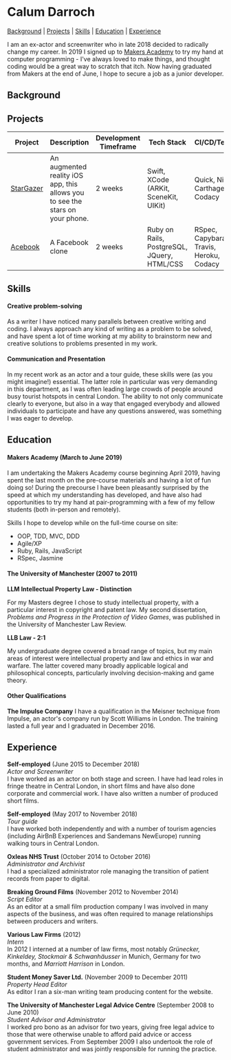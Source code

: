 # Calum Darroch

[Background](https://github.com/CalumDarroch/CV/blob/master/README.md#background) | [Projects](https://github.com/CalumDarroch/CV/blob/master/README.md#projects) | [Skills](https://github.com/CalumDarroch/CV/blob/master/README.md#skills) | [Education](https://github.com/CalumDarroch/CV/blob/master/README.md#education) | [Experience](https://github.com/CalumDarroch/CV/blob/master/README.md#experience)

I am an ex-actor and screenwriter who in late 2018 decided to radically change my career. In 2019 I signed up to [Makers Academy](https://makers.tech/) to try my hand at computer programming - I've always loved to make things, and thought coding would be a great way to scratch that itch. Now having graduated from Makers at the end of June, I hope to secure a job as a junior developer.

## Background

## Projects

Project | Description | Development Timeframe | Tech Stack | CI/CD/Testing |
------- | ----------- | --------------------- | ---------- | ------------- |
[StarGazer](https://github.com/CalumDarroch/stargazer) | An augmented reality iOS app, this allows you to see the stars on your phone. | 2 weeks | Swift, XCode (ARKit, SceneKit, UIKit) | Quick, Nimble, Carthage, Codacy
[Acebook](https://github.com/CalumDarroch/acebook-FiveGuys) | A Facebook clone | 2 weeks | Ruby on Rails, PostgreSQL, JQuery, HTML/CSS | RSpec, Capybara, Travis, Heroku, Codacy

## Skills

#### Creative problem-solving

As a writer I have noticed many parallels between creative writing and coding. I always approach any kind of writing as a problem to be solved, and have spent a lot of time working at my ability to brainstorm new and creative solutions to problems presented in my work.

#### Communication and Presentation

In my recent work as an actor and a tour guide, these skills were (as you might imagine!) essential. The latter role in particular was very demanding in this department, as I was often leading large crowds of people around busy tourist hotspots in central London. The ability to not only communicate clearly to everyone, but also in a way that engaged everybody and allowed individuals to participate and have any questions answered, was something I was eager to develop. 

## Education

#### Makers Academy (March to June 2019)

I am undertaking the Makers Academy course beginning April 2019, having spent the last month on the pre-course materials and having a lot of fun doing so! During the precourse I have been pleasantly surprised by the speed at which my understanding has developed, and have also had opportunities to try my hand at pair-programming with a few of my fellow students (both in-person and remotely).

Skills I hope to develop while on the full-time course on site:
- OOP, TDD, MVC, DDD
- Agile/XP
- Ruby, Rails, JavaScript
- RSpec, Jasmine

#### The University of Manchester (2007 to 2011)

**LLM Intellectual Property Law - Distinction**

For my Masters degree I chose to study intellectual property, with a particular interest in copyright and patent law. My second dissertation, *Problems and Progress in the Protection of Video Games*, was published in the University of Manchester Law Review.

**LLB Law - 2:1**

My undergraduate degree covered a broad range of topics, but my main areas of interest were intellectual property and law and ethics in war and warfare. The latter covered many broadly applicable logical and philosophical concepts, particularly involving decision-making and game theory.

#### Other Qualifications

**The Impulse Company**
I have a qualification in the Meisner technique from Impulse, an actor's company run by Scott Williams in London. The training lasted a full year and I graduated in December 2016.

## Experience

**Self-employed** (June 2015 to December 2018)    
*Actor and Screenwriter*  
I have worked as an actor on both stage and screen. I have had lead roles in fringe theatre in Central London, in short films and have also done corporate and commercial work. I have also written a number of produced short films.

**Self-employed** (May 2017 to November 2018)   
*Tour guide*  
I have worked both independently and with a number of tourism agencies (including AirBnB Experiences and Sandemans NewEurope) running walking tours in Central London.

**Oxleas NHS Trust** (October 2014 to October 2016)  
*Administrator and Archivist*  
I had a specialized administrator role managing the transition of patient records from paper to digital.

**Breaking Ground Films** (November 2012 to November 2014)  
*Script Editor*  
As an editor at a small film production company I was involved in many aspects of the business, and was often required to manage relationships between producers and writers.

**Various Law Firms** (2012)  
*Intern*  
In 2012 I interned at a number of law firms, most notably *Grünecker, Kinkeldey, Stockmair & Schwanhäusser* in Munich, Germany for two months, and *Marriott Harrison* in London.

**Student Money Saver Ltd.** (November 2009 to December 2011)  
*Property Head Editor*  
As editor I ran a six-man writing team producing content for the website. 

**The University of Manchester Legal Advice Centre** (September 2008 to June 2010)  
*Student Advisor and Administrator*  
I worked pro bono as an advisor for two years, giving free legal advice to those that were otherwise unable to afford paid advice or access government services. From September 2009 I also undertook the role of student administrator and was jointly responsible for running the practice.
